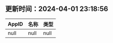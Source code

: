 ## 更新时间：2024-04-01 23:18:56
| AppID | 名称 | 类型  |
| :-------------------- | :----------------------------- | :----------- |
| null | null| null |
